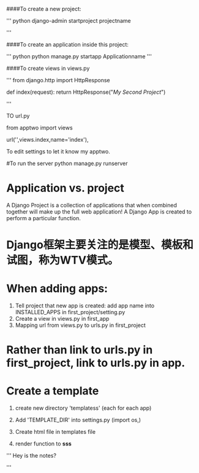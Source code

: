 ####To create a new project:

'''
 python
django-admin startproject projectname

'''

####To create an application inside this project:

'''
python
python manage.py startapp Applicationname
'''


####To create views in views.py

'''
from django.http import HttpResponse

def index(request):
  return HttpResponse("<em>My Second Project</em>")

'''

TO url.py

from apptwo import views

url('',views.index,name='index'),

To edit settings to let it know my apptwo.






#To run the server
python manage.py runserver


#  Application vs. project

A Django Project is a collection of applications that when combined together will make up the full web application!
A  Django App is created to perform a particular function.


# Django框架主要关注的是模型、模板和试图，称为WTV模式。




# When adding apps:
1. Tell project that new app is created: add app name into
INSTALLED_APPS in first_project/setting.py
2. Create a view in views.py in first_app
3. Mapping url from views.py to urls.py in first_project


 # Rather than link to urls.py in first_project, link to urls.py in app.



 # Create a template

 1. create new directory 'templatess' (each for each app)

 2. Add 'TEMPLATE_DIR' into settings.py (import os,)

 3. Create html file in templates file

 4. render function to **sss**



 '''
 Hey is the notes?

 '''
